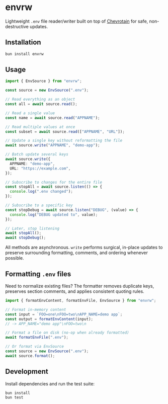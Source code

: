 # envrw

Lightweight `.env` file reader/writer built on top of [Chevrotain](https://chevrotain.io/) for safe, non-destructive updates.

## Installation

```bash
bun install envrw
```

## Usage

```ts
import { EnvSource } from "envrw";

const source = new EnvSource(".env");

// Read everything as an object
const all = await source.read();

// Read a single value
const name = await source.read("APPNAME");

// Read multiple values at once
const subset = await source.read(["APPNAME", "URL"]);

// Update a single key without reformatting the file
await source.write("APPNAME", "demo-app");

// Batch update several keys
await source.write({
  APPNAME: "demo-app",
  URL: "https://example.com",
});

// Subscribe to changes for the entire file
const stopAll = await source.listen(() => {
  console.log(".env changed");
});

// Subscribe to a specific key
const stopDebug = await source.listen("DEBUG", (value) => {
  console.log("DEBUG updated to", value);
});

// Later, stop listening
await stopAll();
await stopDebug();
```

All methods are asynchronous. `write` performs surgical, in-place updates to preserve surrounding formatting, comments, and ordering whenever possible.

## Formatting `.env` files

Need to normalize existing files? The formatter removes duplicate keys, preserves section comments, and applies consistent quoting rules.

```ts
import { formatEnvContent, formatEnvFile, EnvSource } from "envrw";

// Format in-memory content
const input = `FOO=one\nFOO=two\nAPP_NAME=demo app`;
const output = formatEnvContent(input);
// -> APP_NAME="demo app"\nFOO=two\n

// Format a file on disk (no-op when already formatted)
await formatEnvFile(".env");

// Or format via EnvSource
const source = new EnvSource(".env");
await source.format();
```

## Development

Install dependencies and run the test suite:

```bash
bun install
bun test
```
